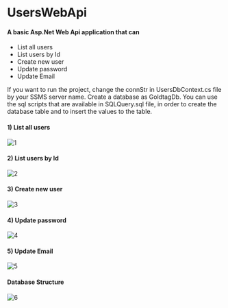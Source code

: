 # UsersWebApi

#### A basic Asp.Net Web Api application that can 
* List all users
* List users by Id
* Create new user
* Update password
* Update Email  


If you want to run the project, change the connStr in UsersDbContext.cs file by your SSMS server name. Create a database as GoldtagDb. You can use the sql scripts that are available in SQLQuery.sql file, in order to create the database table and to insert the values to the table.


#### 1) List all users
![1](https://user-images.githubusercontent.com/58864953/133655699-88249921-676c-4cda-bcc0-b0d747abc0d7.png)

#### 2) List users by Id
![2](https://user-images.githubusercontent.com/58864953/133655710-4a744819-265b-4409-8233-6748fe53bc52.png)

#### 3) Create new user
![3](https://user-images.githubusercontent.com/58864953/133655720-31861e3b-b3c7-42d5-8cf4-2f39b0899f19.png)

#### 4) Update password
![4](https://user-images.githubusercontent.com/58864953/133655733-38e0d7f9-9024-448a-9425-60efd04d2688.png)

#### 5) Update Email
![5](https://user-images.githubusercontent.com/58864953/133658493-ce82408d-4182-4c10-bf56-070789de328a.png)

#### Database Structure
![6](https://user-images.githubusercontent.com/58864953/133658980-3384aae4-5854-474f-ba96-6408df1c507b.png)

